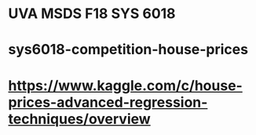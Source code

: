 # UVA MSDS F18 SYS 6018

# sys6018-competition-house-prices

# https://www.kaggle.com/c/house-prices-advanced-regression-techniques/overview
